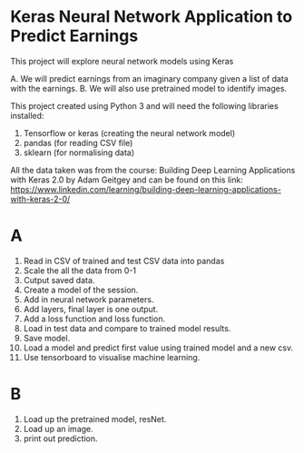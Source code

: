 # Keras Neural Network Application to Predict Earnings


This project will explore neural network models using Keras

A. We will predict earnings from an imaginary company given a list of data with the earnings.
B. We will also use pretrained model to identify images.


This project created using Python 3 and will need the following libraries installed:
1. Tensorflow or keras (creating the neural network model)
2. pandas (for reading CSV file)
3. sklearn (for normalising data)


All the data taken was from the course: 
Building Deep Learning Applications with Keras 2.0 by Adam Geitgey and can be found on this link:
https://www.linkedin.com/learning/building-deep-learning-applications-with-keras-2-0/


# A
1. Read in CSV of trained and test CSV data into pandas
2. Scale the all the data from 0-1
3. Cutput saved data.
4. Create a model of the session.
5. Add in neural network parameters.
6. Add layers, final layer is one output.
7. Add a loss function and loss function.
8. Load in test data and compare to trained model results.
9. Save model.
10. Load a model and predict first value using trained model and a new csv.
11. Use tensorboard to visualise machine learning.

# B
1. Load up the pretrained model, resNet.
2. Load up an image.
3. print out prediction.

